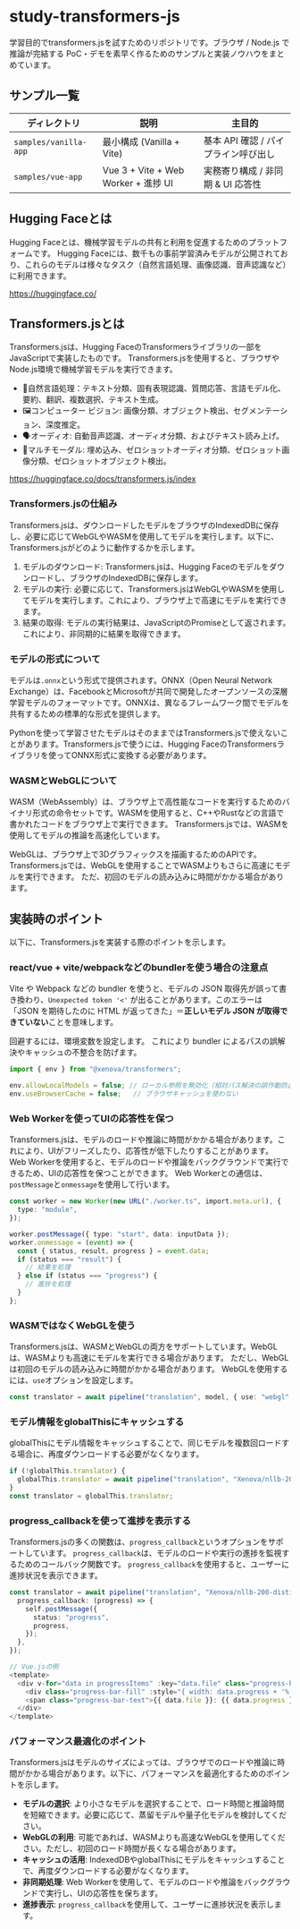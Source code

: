 # study-transformers-js

学習目的でtransformers.jsを試すためのリポジトリです。ブラウザ / Node.js で推論が完結する PoC・デモを素早く作るためのサンプルと実装ノウハウをまとめています。

## サンプル一覧

| ディレクトリ | 説明 | 主目的 |
|--------------|------|--------|
| `samples/vanilla-app` | 最小構成 (Vanilla + Vite) | 基本 API 確認 / パイプライン呼び出し |
| `samples/vue-app` | Vue 3 + Vite + Web Worker + 進捗 UI | 実務寄り構成 / 非同期 & UI 応答性 |

## Hugging Faceとは

Hugging Faceとは、機械学習モデルの共有と利用を促進するためのプラットフォームです。
Hugging Faceには、数千もの事前学習済みモデルが公開されており、これらのモデルは様々なタスク（自然言語処理、画像認識、音声認識など）に利用できます。

<https://huggingface.co/>

## Transformers.jsとは

Transformers.jsは、Hugging FaceのTransformersライブラリの一部をJavaScriptで実装したものです。
Transformers.jsを使用すると、ブラウザやNode.js環境で機械学習モデルを実行できます。

- 📝自然言語処理：テキスト分類、固有表現認識、質問応答、言語モデル化、要約、翻訳、複数選択、テキスト生成。
- 🖼️コンピューター ビジョン: 画像分類、オブジェクト検出、セグメンテーション、深度推定。
- 🗣️オーディオ: 自動音声認識、オーディオ分類、およびテキスト読み上げ。
- 🐙マルチモーダル: 埋め込み、ゼロショットオーディオ分類、ゼロショット画像分類、ゼロショットオブジェクト検出。

<https://huggingface.co/docs/transformers.js/index>

### Transformers.jsの仕組み

Transformers.jsは、ダウンロードしたモデルをブラウザのIndexedDBに保存し、必要に応じてWebGLやWASMを使用してモデルを実行します。以下に、Transformers.jsがどのように動作するかを示します。

1. モデルのダウンロード: Transformers.jsは、Hugging Faceのモデルをダウンロードし、ブラウザのIndexedDBに保存します。
2. モデルの実行: 必要に応じて、Transformers.jsはWebGLやWASMを使用してモデルを実行します。これにより、ブラウザ上で高速にモデルを実行できます。
3. 結果の取得: モデルの実行結果は、JavaScriptのPromiseとして返されます。これにより、非同期的に結果を取得できます。

### モデルの形式について

モデルは`.onnx`という形式で提供されます。ONNX（Open Neural Network Exchange）は、FacebookとMicrosoftが共同で開発したオープンソースの深層学習モデルのフォーマットです。ONNXは、異なるフレームワーク間でモデルを共有するための標準的な形式を提供します。

Pythonを使って学習させたモデルはそのままではTransformers.jsで使えないことがあります。Transformers.jsで使うには、Hugging FaceのTransformersライブラリを使ってONNX形式に変換する必要があります。

### WASMとWebGLについて

WASM（WebAssembly）は、ブラウザ上で高性能なコードを実行するためのバイナリ形式の命令セットです。WASMを使用すると、C++やRustなどの言語で書かれたコードをブラウザ上で実行できます。
Transformers.jsでは、WASMを使用してモデルの推論を高速化しています。

WebGLは、ブラウザ上で3Dグラフィックスを描画するためのAPIです。
Transformers.jsでは、WebGLを使用することでWASMよりもさらに高速にモデルを実行できます。
ただ、初回のモデルの読み込みに時間がかかる場合があります。

## 実装時のポイント

以下に、Transformers.jsを実装する際のポイントを示します。

### react/vue + vite/webpackなどのbundlerを使う場合の注意点

Vite や Webpack などの bundler を使うと、モデルの JSON 取得先が誤って書き換わり、`Unexpected token '<'` が出ることがあります。このエラーは「JSON を期待したのに HTML が返ってきた」＝**正しいモデル JSON が取得できていない**ことを意味します。

回避するには、環境変数を設定します。
これにより bundler によるパスの誤解決やキャッシュの不整合を防げます。

```ts
import { env } from "@xenova/transformers";

env.allowLocalModels = false; // ローカル参照を無効化（相対パス解決の誤作動防止）
env.useBrowserCache = false;   // ブラウザキャッシュを使わない
```

### Web Workerを使ってUIの応答性を保つ

Transformers.jsは、モデルのロードや推論に時間がかかる場合があります。これにより、UIがフリーズしたり、応答性が低下したりすることがあります。
Web Workerを使用すると、モデルのロードや推論をバックグラウンドで実行できるため、UIの応答性を保つことができます。
Web Workerとの通信は、`postMessage`と`onmessage`を使用して行います。

```ts
const worker = new Worker(new URL("./worker.ts", import.meta.url), {
  type: "module",
});

worker.postMessage({ type: "start", data: inputData });
worker.onmessage = (event) => {
  const { status, result, progress } = event.data;
  if (status === "result") {
    // 結果を処理
  } else if (status === "progress") {
    // 進捗を処理
  }
};
```

### WASMではなくWebGLを使う

Transformers.jsは、WASMとWebGLの両方をサポートしています。WebGLは、WASMよりも高速にモデルを実行できる場合があります。
ただし、WebGLは初回のモデルの読み込みに時間がかかる場合があります。
WebGLを使用するには、`use`オプションを設定します。  

```ts
const translator = await pipeline("translation", model, { use: "webgl" });
```

### モデル情報をglobalThisにキャッシュする

globalThisにモデル情報をキャッシュすることで、同じモデルを複数回ロードする場合に、再度ダウンロードする必要がなくなります。

```ts
if (!globalThis.translator) {
  globalThis.translator = await pipeline("translation", "Xenova/nllb-200-distilled-600M", { use: "webgl" });
}
const translator = globalThis.translator;
```

### progress_callbackを使って進捗を表示する

Transformers.jsの多くの関数は、`progress_callback`というオプションをサポートしています。
`progress_callback`は、モデルのロードや実行の進捗を監視するためのコールバック関数です。
`progress_callback`を使用すると、ユーザーに進捗状況を表示できます。

```ts
const translator = await pipeline("translation", "Xenova/nllb-200-distilled-600M", {
  progress_callback: (progress) => {
    self.postMessage({
      status: "progress",
      progress,
    });
  },
});

// Vue.jsの例
<template>
  <div v-for="data in progressItems" :key="data.file" class="progress-bar">
    <div class="progress-bar-fill" :style="{ width: data.progress + '%' }"></div>
    <span class="progress-bar-text">{{ data.file }}: {{ data.progress }}%</span>
  </div>
</template>
```

### パフォーマンス最適化のポイント

Transformers.jsはモデルのサイズによっては、ブラウザでのロードや推論に時間がかかる場合があります。以下に、パフォーマンスを最適化するためのポイントを示します。

- **モデルの選択**: より小さなモデルを選択することで、ロード時間と推論時間を短縮できます。必要に応じて、蒸留モデルや量子化モデルを検討してください。
- **WebGLの利用**: 可能であれば、WASMよりも高速なWebGLを使用してください。ただし、初回のロード時間が長くなる場合があります。
- **キャッシュの活用**: IndexedDBやglobalThisにモデルをキャッシュすることで、再度ダウンロードする必要がなくなります。
- **非同期処理**: Web Workerを使用して、モデルのロードや推論をバックグラウンドで実行し、UIの応答性を保ちます。
- **進捗表示**: `progress_callback`を使用して、ユーザーに進捗状況を表示します。
